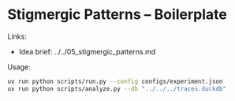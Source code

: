 
# Stigmergic Patterns – Boilerplate

Links:
- Idea brief: ../../05_stigmergic_patterns.md

Usage:
```bash
uv run python scripts/run.py --config configs/experiment.json
uv run python scripts/analyze.py --db "../../../traces.duckdb"
```
